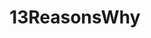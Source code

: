 ---
title: 13ReasonsWhy
crosslinks:
- SuicideWatch
- science
- arrow
- 2meirl4meirl
- television
- 13reasonswhyhate
- netflix
- lifeisstrange
- SWResources
- septumchicks
- FlashTV
- moviescirclejerk
- confessions
- LateStageCapitalism
- TownofSalemgame
- ShitRedditSays
- gatekeeping
- legaladvice
---
